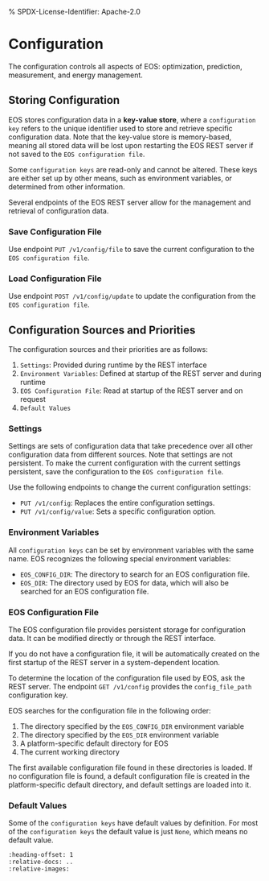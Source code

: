 % SPDX-License-Identifier: Apache-2.0

# Configuration

The configuration controls all aspects of EOS: optimization, prediction, measurement, and energy
management.

## Storing Configuration

EOS stores configuration data in a **key-value store**, where a `configuration key` refers to the
unique identifier used to store and retrieve specific configuration data. Note that the key-value
store is memory-based, meaning all stored data will be lost upon restarting the EOS REST server if
not saved to the `EOS configuration file`.

Some `configuration keys` are read-only and cannot be altered. These keys are either set up by other
means, such as environment variables, or determined from other information.

Several endpoints of the EOS REST server allow for the management and retrieval of configuration
data.

### Save Configuration File

Use endpoint `PUT /v1/config/file` to save the current configuration to the
`EOS configuration file`.

### Load Configuration File

Use endpoint `POST /v1/config/update` to update the configuration from the `EOS configuration file`.

## Configuration Sources and Priorities

The configuration sources and their priorities are as follows:

1. `Settings`: Provided during runtime by the REST interface
2. `Environment Variables`: Defined at startup of the REST server and during runtime
3. `EOS Configuration File`: Read at startup of the REST server and on request
4. `Default Values`

### Settings

Settings are sets of configuration data that take precedence over all other configuration data from
different sources. Note that settings are not persistent. To make the current configuration with the
current settings persistent, save the configuration to the `EOS configuration file`.

Use the following endpoints to change the current configuration settings:

- `PUT /v1/config`: Replaces the entire configuration settings.
- `PUT /v1/config/value`: Sets a specific configuration option.

### Environment Variables

All `configuration keys` can be set by environment variables with the same name. EOS recognizes the
following special environment variables:

- `EOS_CONFIG_DIR`: The directory to search for an EOS configuration file.
- `EOS_DIR`: The directory used by EOS for data, which will also be searched for an EOS
             configuration file.

### EOS Configuration File

The EOS configuration file provides persistent storage for configuration data. It can be modified
directly or through the REST interface.

If you do not have a configuration file, it will be automatically created on the first startup of
the REST server in a system-dependent location.

To determine the location of the configuration file used by EOS, ask the REST server. The endpoint
`GET /v1/config` provides the `config_file_path` configuration key.

EOS searches for the configuration file in the following order:

1. The directory specified by the `EOS_CONFIG_DIR` environment variable
2. The directory specified by the `EOS_DIR` environment variable
3. A platform-specific default directory for EOS
4. The current working directory

The first available configuration file found in these directories is loaded. If no configuration
file is found, a default configuration file is created in the platform-specific default directory,
and default settings are loaded into it.

### Default Values

Some of the `configuration keys` have default values by definition. For most of the
`configuration keys` the default value is just `None`, which means no default value.

```{include} /_generated/config.md
:heading-offset: 1
:relative-docs: ..
:relative-images:
```
